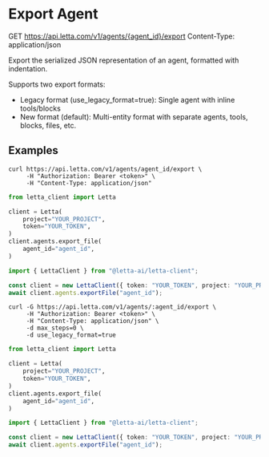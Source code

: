 # Export Agent

GET https://api.letta.com/v1/agents/{agent_id}/export
Content-Type: application/json

Export the serialized JSON representation of an agent, formatted with indentation.

Supports two export formats:
- Legacy format (use_legacy_format=true): Single agent with inline tools/blocks
- New format (default): Multi-entity format with separate agents, tools, blocks, files, etc.

## Examples

```shell
curl https://api.letta.com/v1/agents/agent_id/export \
     -H "Authorization: Bearer <token>" \
     -H "Content-Type: application/json"
```

```python
from letta_client import Letta

client = Letta(
    project="YOUR_PROJECT",
    token="YOUR_TOKEN",
)
client.agents.export_file(
    agent_id="agent_id",
)

```

```typescript
import { LettaClient } from "@letta-ai/letta-client";

const client = new LettaClient({ token: "YOUR_TOKEN", project: "YOUR_PROJECT" });
await client.agents.exportFile("agent_id");

```

```shell
curl -G https://api.letta.com/v1/agents/:agent_id/export \
     -H "Authorization: Bearer <token>" \
     -H "Content-Type: application/json" \
     -d max_steps=0 \
     -d use_legacy_format=true
```

```python
from letta_client import Letta

client = Letta(
    project="YOUR_PROJECT",
    token="YOUR_TOKEN",
)
client.agents.export_file(
    agent_id="agent_id",
)

```

```typescript
import { LettaClient } from "@letta-ai/letta-client";

const client = new LettaClient({ token: "YOUR_TOKEN", project: "YOUR_PROJECT" });
await client.agents.exportFile("agent_id");

```